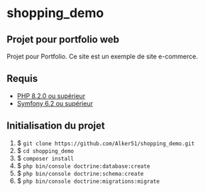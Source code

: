 # shopping_demo
## Projet pour portfolio web

Projet pour Portfolio.
Ce site est un exemple de site e-commerce.

## Requis

* [PHP 8.2.0 ou supérieur](https://www.php.net/downloads.php#v8.2.8)
* [Symfony 6.2 ou supérieur](https://symfony.com/download)

## Initialisation du projet


1. $ `git clone https://github.com/Alker51/shopping_demo.git`
2. $ `cd shopping_demo`
3. $ `composer install`
4. $ `php bin/console doctrine:database:create`
5. $ `php bin/console doctrine:schema:create`
6. $ `php bin/console doctrine:migrations:migrate`